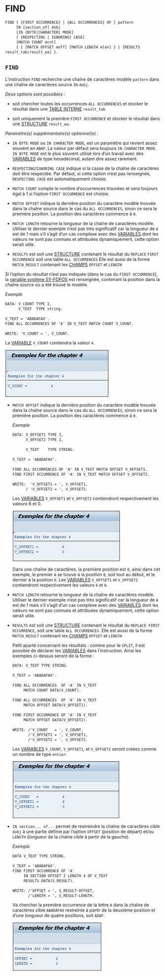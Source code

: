 # **FIND**

```JS
FIND [ {FIRST OCCURRENCE} | {ALL OCCURRENCES} OF ] pattern
     IN [section_of] dobj
     [IN {BYTE|CHARACTER} MODE]
     [ {RESPECTING | IGNORING} CASE]
     [MATCH COUNT mcnt]
     { { [MATCH OFFSET moff] [MATCH LENGTH mlen] } | [RESULTS result_tab|result_wa] }.
```

## `FIND`

L’instruction `FIND` recherche une chaîne de caractères modèle `pattern` dans une chaîne de caractères source `IN` `dobj`.

_Deux options sont possibles :_

- soit chercher toutes les occurrences `ALL OCCURRENCES` et stocker le résultat dans une [TABLE INTERNE](../10_Tables_Internes/README.md) `result_tab`

- soit uniquement la première `FIRST OCCURRENCE` et stocker le résultat dans une [STRUCTURE](../10_Tables_Internes/01_Tables_Internes.md) `result_wa`.

_Paramètre(s) supplémentaire(s) optionnel(s) :_

- `IN BYTE MODE` ou `IN CHARACTER MODE`, est un paramètre qui revient assez souvent en `ABAP`. La valeur par défaut sera toujours `IN CHARACTER MODE`. `IN BYTE MODE` est le plus souvent utilisé lors d’un travail avec des [VARIABLES](./01_Variables.md) de type hexadécimal, autant dire assez rarement.

- `RESPECTING`/`IGNORING CASE` indique si la casse de la chaîne de caractères doit être respectée. Par défaut, si cette option n’est pas renseignée, `RESPECTING CASE` est automatiquement choisie.

- `MATCH COUNT` compte le nombre d’occurrences trouvées et sera toujours égal à 1 si l’option `FIRST OCCURRENCE` est choisie.

- `MATCH OFFSET` indique la dernière position du caractère modèle trouvée dans la chaîne source dans le cas du `ALL OCCURRENCES`, sinon ce sera la première position. La position des caractères commence à `0`.

- `MATCH LENGTH` retourne la longueur de la chaîne de caractères modèle. Utiliser le dernier exemple n’est pas très significatif car la longueur de `A` est de 1 mais s’il s’agit d’un cas complexe avec des [VARIABLES](./01_Variables.md) dont les valeurs ne sont pas connues et attribuées dynamiquement, cette option serait utile.

- `RESULTS` est soit une [STRUCTURE](../10_Tables_Internes/01_Tables_Internes.md) contenant le résultat du `REPLACE` `FIRST OCCURRENCE` soit une table `ALL OCCURRENCES` Elle est aussi de la forme `MATCH_RESULT` contenant les [CHAMPS](../15_Screen/02_Champs/README.md) `OFFSET` et `LENGTH`

Si l’option du résultat n’est pas indiquée (dans le cas du `FIRST OCCURRENCE`), la [variable système SY-FDPOS](../help/02_SY-SYSTEM.md) est renseignée, contenant la position dans la chaîne source où a été trouvé le modèle.

_Exemple_

```JS
DATA: V_COUNT TYPE I,
      V_TEXT  TYPE string.

V_TEXT = 'ABADAFAX'.
FIND ALL OCCURRENCES OF 'A' IN V_TEXT MATCH COUNT V_COUNT.

WRITE: 'V_COUNT = ', V_COUNT.
```

La [VARIABLE](./01_Variables.md) `V_COUNT` contiendra la valeur `4`.

![](../ressources/04_07_01.png)

- `MATCH OFFSET` indique la dernière position du caractère modèle trouvée dans la chaîne source dans le cas du `ALL OCCURRENCES`, sinon ce sera la première position. La position des caractères commence à `0`.

  _Exemple_

  ```JS
  DATA: V_OFFSET1 TYPE I,
        V_OFFSET2 TYPE I,

        V_TEXT    TYPE STRING.

  V_TEXT = 'ABADAFAX'.

  FIND ALL OCCURRENCES OF 'A' IN V_TEXT MATCH OFFSET V_OFFSET1.
  FIND FIRST OCCURRENCE OF 'A' IN V_TEXT MATCH OFFSET V_OFFSET2.

  WRITE:  'V_OFFSET1 = ', V_OFFSET1,
        / 'V_OFFSET2 = ', V_OFFSET2.
  ```

  Les [VARIABLES](./01_Variables.md) `V_OFFSET1` et `V_OFFSET2` contiendront respectivement les valeurs 6 et 0.

  ![](../ressources/04_07_02.png)

  Dans une chaîne de caractères, la première position est `0`, ainsi dans cet exemple, le premier `A` se trouve à la position `0`, soit tout au début, et le dernier à la position `6`. Les [VARIABLES](./01_Variables.md) `V_OFFSET1` et `V_OFFSET2` contiendront respectivement les valeurs `6` et `0`.

- `MATCH LENGTH` retourne la longueur de la chaîne de caractères modèle. Utiliser le dernier exemple n’est pas très significatif car la longueur de `A` est de 1 mais s’il s’agit d’un cas complexe avec des [VARIABLES](./01_Variables.md) dont les valeurs ne sont pas connues et attribuées dynamiquement, cette option serait utile.

- `RESULTS` est soit une [STRUCTURE](../10_Tables_Internes/01_Tables_Internes.md) contenant le résultat du `REPLACE FIRST OCCURRENCE`, soit une table `ALL OCCURRENCES`. Elle est aussi de la forme `MATCH_RESULT` contenant les [CHAMPS](../15_Screen/02_Champs/README.md) `OFFSET` et `LENGTH`

  Petit aparté concernant les résultats : comme pour le `SPLIT`, il est possible de déclarer les [VARIABLES](./01_Variables.md) dans l’instruction. Ainsi les exemples ci-dessus seront de la forme :

  ```JS
  DATA: V_TEXT TYPE STRING.

  V_TEXT = 'ABADAFAX'.

  FIND ALL OCCURRENCES  OF 'A' IN V_TEXT
       MATCH COUNT DATA(V_COUNT).

  FIND ALL OCCURRENCES  OF 'A' IN V_TEXT
       MATCH OFFSET DATA(V_OFFSET1).

  FIND FIRST OCCURRENCE OF 'A' IN V_TEXT
       MATCH OFFSET DATA(V_OFFSET2).

  WRITE: /'V_COUNT   = ', V_COUNT,
         /'V_OFFSET1 = ', V_OFFSET1,
         /'V_OFFSET2 = ', V_OFFSET2.
  ```

  Les [VARIABLES](./01_Variables.md) `V_COUNT`, `V_OFFSET1`, et `V_OFFSET2` seront créées comme un nombre de type `entier`.

  ![](../ressources/04_07_03.png)

- `IN section... of...` permet de restreindre la chaîne de caractères cible `dobj` à une partie définie par l’option `OFFSET` (position de départ) et/ou `LENGTH` (longueur de la chaîne cible à partir de la gauche).

  _Exemple_

  ```JS
  DATA V_TEXT TYPE STRING.

  V_TEXT = 'ABADAFAX'.
  FIND FIRST OCCURRENCE OF 'A'
       IN SECTION OFFSET 2 LENGTH 4 OF V_TEXT
       RESULTS DATA(S_RESULT).

  WRITE: /'OFFSET = ', S_RESULT-OFFSET,
         /'LENGTH = ', S_RESULT-LENGTH.
  ```

  Va chercher la première occurrence de la lettre `A` dans la chaîne de caractères cible `ABADAFAX` restreinte à partir de la deuxième position et d’une longueur de quatre positions, soit `ADAF`.

  ![](../ressources/04_07_04.png)
